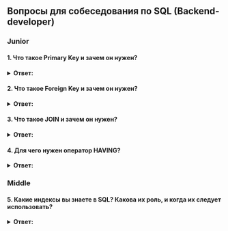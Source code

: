 ## Вопросы для собеседования по SQL (Backend-developer)

### Junior

#### 1. Что такое Primary Key и зачем он нужен?

<details>
  <summary><b>Ответ:</b></summary>
Это <b>уникальный</b> идентификатор каждой записи в базе данных. Он используется для <b>однозначного</b>
определения каждой
строки в таблице. <code>Primary Key</code> <b>не может</b> содержать дублирующихся значений и обеспечивает <b>эффективный</b> доступ к
данным,
обеспечивая их целостность и уникальность.
</details>

#### 2. Что такое Foreign Key и зачем он нужен?

<details>
  <summary><b>Ответ:</b></summary>
<code>Foreign Key</code> - это столбец в таблице базы данных, который <b>ссылается на Primary Key</b> в другой таблице. Он
используется для создания <b>связей</b> между таблицами и обеспечивает <b>целостность</b> данных. <code>Foreign Key</code> позволяет
создавать
отношения между таблицами, обеспечивая <b>согласованность</b> данных и возможность выполнения операций совместно.
</details>

#### 3. Что такое JOIN и зачем он нужен?

<details>
  <summary><b>Ответ:</b></summary>
<code>JOIN</code> - это операция в языке <code>SQL</code>, которая объединяет данные
из двух или более таблиц по определенному условию. Он используется для <b>объединения</b> данных
из нескольких таблиц в единую таблицу для выполнения запросов, которые требуют информации из разных источников.
<code>JOIN</code> позволяет извлекать <b>связанные</b> данные из разных таблиц и выполнять сложные запросы,
такие как выборка данных из <b>нескольких</b> связанных таблиц или <b>аналитические</b> операции.
</details>

#### 4. Для чего нужен оператор HAVING?

<details>
  <summary><b>Ответ:</b></summary>
Оператор <code>HAVING</code> используется в <code>SQL</code> для фильтрации результатов запроса, основанных на групповых функциях,
таких как <code>SUM</code>, <code>AVG</code>, <code>COUNT</code> и др. Он применяется после оператора GROUP BY и позволяет применять условия к
результатам
агрегирования. По сути, оператор <code>HAVING</code> работает аналогично оператору <code>WHERE</code>, но применяется к <b>группам</b> строк, а
не к
отдельным строкам. Таким образом, оператор <code>HAVING</code> используется для ограничения вывода групповых результатов по
определенным критериям.
</details>

### Middle

#### 5. Какие индексы вы знаете в SQL? Какова их роль, и когда их следует использовать?

<details>
  <summary><b>Ответ:</b></summary>

- <b>Одиночный индекс</b> (Single Index): Индекс, который создается на <b>одном</b> столбце таблицы. Используется для
  ускорения
  поиска и сортировки по <b>этому</b> столбцу.

- <b>Составной индекс</b> (Composite Index): Индекс, который создается на <b>нескольких</b> столбцах таблицы. Используется для
  ускорения запросов, которые включают условия на <b>несколько</b> столбцов.

- <b>Уникальный индекс</b> (Unique Index): Индекс, который гарантирует <b>уникальность</b> значений в столбце или наборе
  столбцов.
  <b>Предотвращает</b> вставку дублирующихся значений.

- <b>Полнотекстовый индекс</b> (Full-Text Index): Индекс, который используется для выполнения <b>полнотекстового</b> поиска по
  текстовым полям, таким как <b>статьи</b>, <b>сообщения</b> и т. д.

- <b>Географический индекс</b> (Spatial Index): Индекс, который используется для <b>ускорения</b> запросов, связанных с
  <b>географическими</b> данными, такими как координаты или границы.

Индексы играют ключевую роль в оптимизации производительности запросов к базе данных. Они помогают ускорить поиск,
сортировку и фильтрацию данных.
Индексы следует использовать в следующих случаях:

* При <b>частом</b> использовании запросов, включающих условия `WHERE`, которые могут быть покрыты индексом.
* При необходимости <b>гарантировать уникальность</b> значений в столбце или наборе столбцов.
* При выполнении операций <b>сортировки</b> по определенному столбцу.
* При работе с <b>полнотекстовым поиском или географическими данными</b>.
* Однако индексы также имеют свои недостатки, такие как <b>увеличение</b> размера базы данных и <b>замедление</b> операций
  вставки, обновления и удаления данных.
</details>
